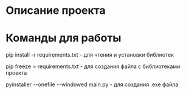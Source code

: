 # Описание проекта


# Команды для работы
<p>pip install -r requirements.txt - для чтения и установки библиотек</p>
<p>pip freeze > requirements.txt - для создания файла с библиотеками проекта</p>
<p>pyinstaller --onefile --windowed main.py - для создания .exe файла</p>

